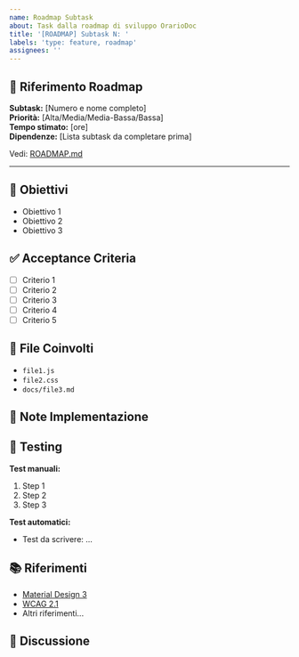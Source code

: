```yaml
---
name: Roadmap Subtask
about: Task dalla roadmap di sviluppo OrarioDoc
title: '[ROADMAP] Subtask N: '
labels: 'type: feature, roadmap'
assignees: ''
---
```


## 📍 Riferimento Roadmap

**Subtask:** [Numero e nome completo]  
**Priorità:** [Alta/Media/Media-Bassa/Bassa]  
**Tempo stimato:** [ore]  
**Dipendenze:** [Lista subtask da completare prima]

Vedi: [ROADMAP.md](../../ROADMAP.md)

---

## 🎯 Obiettivi

<!-- Lista obiettivi principali del subtask -->

- Obiettivo 1
- Obiettivo 2
- Obiettivo 3

## ✅ Acceptance Criteria

<!-- Criteri per considerare il task completato (da ROADMAP.md) -->

- [ ] Criterio 1
- [ ] Criterio 2
- [ ] Criterio 3
- [ ] Criterio 4
- [ ] Criterio 5

## 📁 File Coinvolti

<!-- Lista file che saranno modificati/creati -->

- `file1.js`
- `file2.css`
- `docs/file3.md`

## 🔧 Note Implementazione

<!-- Note tecniche o considerazioni speciali per questo task -->

## 🧪 Testing

<!-- Come testare questa implementazione -->

**Test manuali:**
1. Step 1
2. Step 2
3. Step 3

**Test automatici:**
- Test da scrivere: ...

## 📚 Riferimenti

<!-- Link a documentazione, esempi, spec -->

- [Material Design 3](https://m3.material.io/)
- [WCAG 2.1](https://www.w3.org/WAI/WCAG21/quickref/)
- Altri riferimenti...

## 💬 Discussione

<!-- Spazio per discussione tecnica, dubbi, proposte alternative -->
